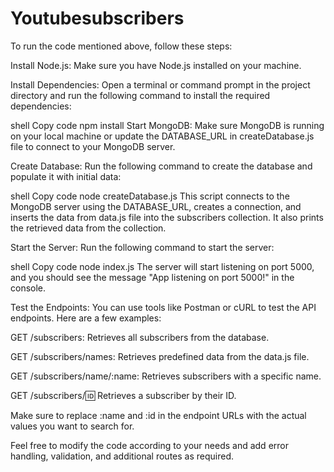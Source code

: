 # Youtubesubscribers


To run the code mentioned above, follow these steps:

Install Node.js: Make sure you have Node.js installed on your machine.

Install Dependencies: Open a terminal or command prompt in the project directory and run the following command to install the required dependencies:

shell
Copy code
npm install
Start MongoDB: Make sure MongoDB is running on your local machine or update the DATABASE_URL in createDatabase.js file to connect to your MongoDB server.

Create Database: Run the following command to create the database and populate it with initial data:

shell
Copy code
node createDatabase.js
This script connects to the MongoDB server using the DATABASE_URL, creates a connection, and inserts the data from data.js file into the subscribers collection. It also prints the retrieved data from the collection.

Start the Server: Run the following command to start the server:

shell
Copy code
node index.js
The server will start listening on port 5000, and you should see the message "App listening on port 5000!" in the console.

Test the Endpoints: You can use tools like Postman or cURL to test the API endpoints. Here are a few examples:

GET /subscribers: Retrieves all subscribers from the database.

GET /subscribers/names: Retrieves predefined data from the data.js file.


GET /subscribers/name/:name: Retrieves subscribers with a specific name.

GET /subscribers/:id: Retrieves a subscriber by their ID.

Make sure to replace :name and :id in the endpoint URLs with the actual values you want to search for.

Feel free to modify the code according to your needs and add error handling, validation, and additional routes as required.
